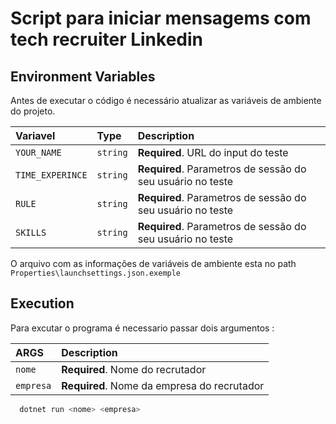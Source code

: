 # Script para iniciar mensagems com tech recruiter Linkedin

##  Environment Variables

Antes de executar o código é necessário atualizar as variáveis de ambiente do projeto.

| Variavel          | Type     | Description                |
| :--------         | :------- | :------------------------- |
| `YOUR_NAME`       | `string` | **Required**. URL do input do teste |
| `TIME_EXPERINCE`  | `string` | **Required**. Parametros de sessão do seu usuário no teste |
| `RULE`            | `string` | **Required**. Parametros de sessão do seu usuário no teste |
| `SKILLS`          | `string` | **Required**. Parametros de sessão do seu usuário no teste |

O arquivo com as informações de variáveis de ambiente esta no path `Properties\launchsettings.json.exemple`

## Execution

Para excutar o programa é necessario passar dois argumentos :

| ARGS      | Description                |
| :-------- | :------------------------- |
| `nome`     | **Required**. Nome do recrutador |
| `empresa`  | **Required**. Nome da empresa do recrutador |

```bash
  dotnet run <nome> <empresa>
```